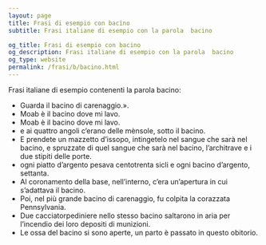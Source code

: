```yaml
---
layout: page
title: Frasi di esempio con bacino 
subtitle: Frasi italiane di esempio con la parola  bacino

og_title: Frasi di esempio con bacino 
og_description: Frasi italiane di esempio con la parola  bacino
og_type: website
permalink: /frasi/b/bacino.html
---
```


Frasi italiane di esempio contenenti la parola bacino:


- Guarda il bacino di carenaggio.».
- Moab è il bacino dove mi lavo.
- Moab è il bacino dove mi lavo.
- e ai quattro angoli c’erano delle mènsole, sotto il bacino.
- E prendete un mazzetto d’issopo, intingetelo nel sangue che sarà nel bacino, e spruzzate di quel sangue che sarà nel bacino, l’architrave e i due stipiti delle porte.
- ogni piatto d’argento pesava centotrenta sicli e ogni bacino d’argento, settanta.
- Al coronamento della base, nell’interno, c’era un’apertura in cui s’adattava il bacino.
- Poi, nel più grande bacino di carenaggio, fu colpita la corazzata Pennsylvania.
- Due cacciatorpediniere nello stesso bacino saltarono in aria per l’incendio dei loro depositi di munizioni.
- Le ossa del bacino si sono aperte, un parto è passato in questo obitorio.
